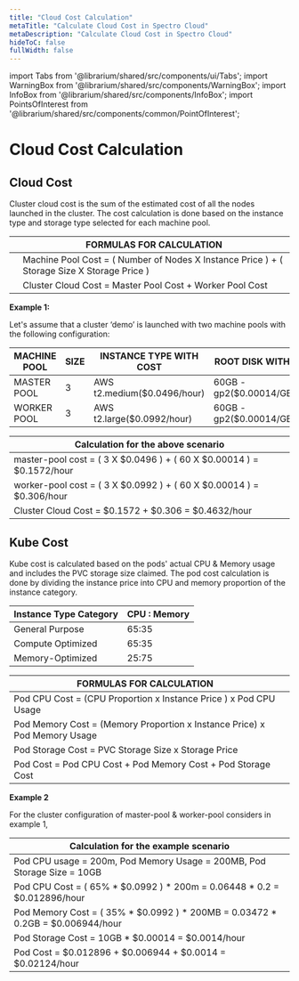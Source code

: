 ```yaml
---
title: "Cloud Cost Calculation"
metaTitle: "Calculate Cloud Cost in Spectro Cloud"
metaDescription: "Calculate Cloud Cost in Spectro Cloud"
hideToC: false
fullWidth: false
---
```


import Tabs from '@librarium/shared/src/components/ui/Tabs';
import WarningBox from '@librarium/shared/src/components/WarningBox';
import InfoBox from '@librarium/shared/src/components/InfoBox';
import PointsOfInterest from '@librarium/shared/src/components/common/PointOfInterest';



# Cloud Cost Calculation

## Cloud Cost

Cluster cloud cost is the sum of the estimated cost of all the nodes launched in the cluster. The cost calculation is done based on the instance type and storage type selected for each machine pool.

| |**FORMULAS FOR CALCULATION**|
|--|--------------|
| |Machine Pool Cost = ( Number of Nodes X Instance Price ) + ( Storage Size X Storage Price )|
| |Cluster Cloud Cost = Master Pool Cost + Worker Pool Cost|

**Example 1:**

Let's assume that a cluster ‘demo’ is launched with two machine pools with the following configuration:

|MACHINE POOL|SIZE | INSTANCE TYPE WITH COST|ROOT DISK WITH COST|
|--|-----|---|----|
|MASTER POOL|3|AWS t2.medium($0.0496/hour)|60GB - gp2($0.00014/GB/hour)|
|WORKER POOL|3|AWS t2.large($0.0992/hour)|60GB - gp2($0.00014/GB/hour)|

|Calculation for the above scenario|
|----------|
|master-pool cost = ( 3 X $0.0496 ) + ( 60 X $0.00014 ) = $0.1572/hour|
|worker-pool cost = ( 3 X $0.0992 ) + ( 60 X $0.00014 ) = $0.306/hour|
|Cluster Cloud Cost = $0.1572 + $0.306 = $0.4632/hour|

## Kube Cost
Kube cost is calculated based on the pods' actual CPU & Memory usage and includes the PVC storage size claimed. The pod cost calculation is done by dividing the instance price into CPU and memory proportion of the instance category.


|Instance Type Category| CPU : Memory|
|--|--|
|General Purpose|65:35|
|Compute Optimized|65:35|
|Memory-Optimized|25:75|

|**FORMULAS FOR CALCULATION** ||
|--|--------------|
|Pod CPU Cost = (CPU Proportion x Instance Price ) x Pod CPU Usage|
|Pod Memory Cost = (Memory Proportion x Instance Price) x Pod Memory Usage|
|Pod Storage Cost =  PVC Storage Size x Storage Price|
|Pod Cost = Pod CPU Cost + Pod Memory Cost + Pod Storage Cost|

**Example 2**

For the cluster configuration of master-pool & worker-pool considers in example 1,

|Calculation for the example scenario|
|----------|
|Pod CPU usage = 200m, Pod Memory Usage = 200MB, Pod Storage Size = 10GB|
|Pod CPU Cost = ( 65% * $0.0992 ) * 200m = 0.06448 * 0.2 = $0.012896/hour|
|Pod Memory Cost = ( 35% * $0.0992 ) * 200MB = 0.03472 * 0.2GB = $0.006944/hour|
|Pod Storage Cost =  10GB * $0.00014 = $0.0014/hour|
|Pod Cost = $0.012896 + $0.006944 + $0.0014 = $0.02124/hour|



